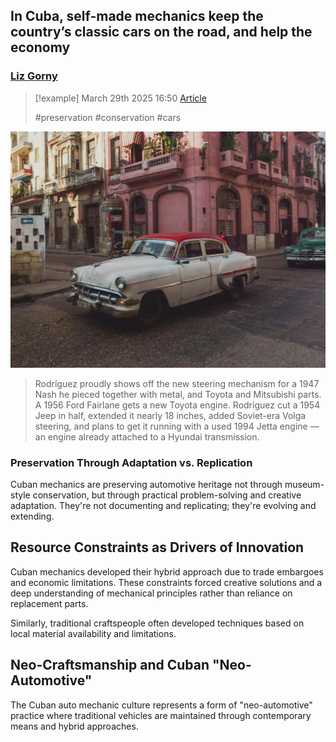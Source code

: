 
## In Cuba, self-made mechanics keep the country’s classic cars on the road, and help the economy
### [Liz Gorny](https://www.mcgrawcenter.org/stories/in-cuba-self-made-mechanics-keep-the-countrys-classic-cars-on-the-road-and-help-the-economy/)

> [!example] March 29th 2025 16:50
> [Article](https://www.itsnicethat.com/articles/apian-hives-publication-270522)
>
> #preservation #conservation #cars


![Hives](./IMG/havana.jpg)

>Rodríguez proudly shows off the new steering mechanism for a 1947 Nash he pieced together with metal, and Toyota and Mitsubishi parts. A 1956 Ford Fairlane gets a new Toyota engine. Rodríguez cut a 1954 Jeep in half, extended it nearly 18 inches, added Soviet-era Volga steering, and plans to get it running with a used 1994 Jetta engine — an engine already attached to a Hyundai transmission.


### Preservation Through Adaptation vs. Replication
Cuban mechanics are preserving automotive heritage not through museum-style conservation, but through practical problem-solving and creative adaptation. They're not documenting and replicating; they're evolving and extending.

## Resource Constraints as Drivers of Innovation

Cuban mechanics developed their hybrid approach due to trade embargoes and economic limitations. These constraints forced creative solutions and a deep understanding of mechanical principles rather than reliance on replacement parts.

Similarly, traditional craftspeople often developed techniques based on local material availability and limitations.

## Neo-Craftsmanship and Cuban "Neo-Automotive"

The Cuban auto mechanic culture represents a form of "neo-automotive" practice where traditional vehicles are maintained through contemporary means and hybrid approaches.